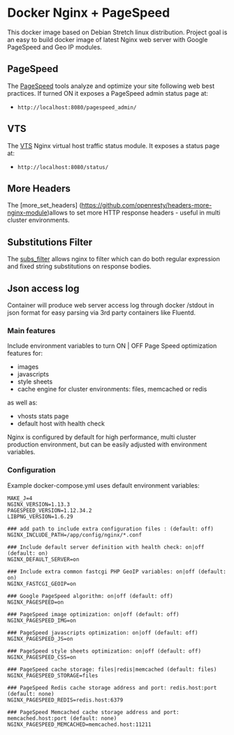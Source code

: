 # Docker Nginx + PageSpeed

This docker image based on Debian Stretch linux distribution.
Project goal is an easy to build docker image of latest Nginx web server with Google PageSpeed and Geo IP modules.

## PageSpeed
The [PageSpeed](https://developers.google.com/speed/pagespeed/) tools analyze and optimize your site following web best practices. If turned ON it exposes a PageSpeed admin status page at: 

- ```http://localhost:8080/pagespeed_admin/```

## VTS
The [VTS](https://github.com/vozlt/nginx-module-vts) Nginx virtual host traffic status module. It exposes a status page at:

- ```http://localhost:8080/status/```

## More Headers
The [more_set_headers] (https://github.com/openresty/headers-more-nginx-module)allows to set more HTTP response headers - useful in multi cluster environments.

## Substitutions Filter
The [subs_filter](https://github.com/yaoweibin/ngx_http_substitutions_filter_module) allows nginx to filter which can do both regular expression and fixed string substitutions on response bodies.

## Json access log
Container will produce web server access log through docker /stdout in json format for easy parsing via 3rd party containers like Fluentd.

### Main features

Include environment variables to turn ON | OFF Page Speed optimization features for:

- images
- javascripts
- style sheets
- cache engine for cluster environments: files, memcached or redis

as well as: 

- vhosts stats page
- default host with health check

Nginx is configured by default for high performance, multi cluster production environment, but can be easily adjusted with environment variables.

### Configuration

Example docker-compose.yml uses default environment variables:

```env
MAKE_J=4
NGINX_VERSION=1.13.3
PAGESPEED_VERSION=1.12.34.2
LIBPNG_VERSION=1.6.29

### add path to include extra configuration files : (default: off)
NGINX_INCLUDE_PATH=/app/config/nginx/*.conf

### Include default server definition with health check: on|off (default: on)
NGINX_DEFAULT_SERVER=on

### Include extra common fastcgi PHP GeoIP variables: on|off (default: on)
NGINX_FASTCGI_GEOIP=on

### Google PageSpeed algorithm: on|off (default: off)
NGINX_PAGESPEED=on

### PageSpeed image optimization: on|off (default: off)
NGINX_PAGESPEED_IMG=on

### PageSpeed javascripts optimization: on|off (default: off)
NGINX_PAGESPEED_JS=on

### PageSpeed style sheets optimization: on|off (default: off)
NGINX_PAGESPEED_CSS=on

### PageSpeed cache storage: files|redis|memcached (default: files)
NGINX_PAGESPEED_STORAGE=files

### PageSpeed Redis cache storage address and port: redis.host:port (default: none)
NGINX_PAGESPEED_REDIS=redis.host:6379

### PageSpeed Memcached cache storage address and port: memcached.host:port (default: none)
NGINX_PAGESPEED_MEMCACHED=memcached.host:11211
```
